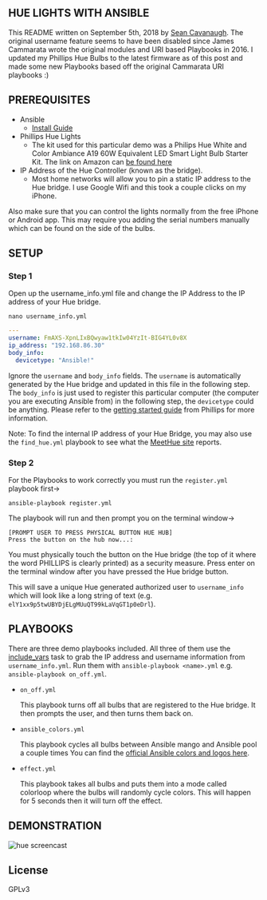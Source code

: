 ## HUE LIGHTS WITH ANSIBLE

This README written on September 5th, 2018 by [Sean Cavanaugh](https://github.com/ipvsean).  The original username feature seems to have been disabled since James Cammarata wrote the original modules and URI based Playbooks in 2016.  I updated my Phillips Hue Bulbs to the latest firmware as of this post and made some new Playbooks based off the original Cammarata URI playbooks :)

## PREREQUISITES

- Ansible
   - [Install Guide](https://www.amazon.com/gp/product/B07D1J5QC7/ref=oh_aui_detailpage_o01_s00?ie=UTF8&psc=1)
- Phillips Hue Lights  
   - The kit used for this particular demo was a Philips Hue White and Color Ambiance A19 60W Equivalent LED Smart Light Bulb Starter Kit.  The link on Amazon can [be found here](https://www.amazon.com/gp/product/B07D1J5QC7/ref=oh_aui_detailpage_o01_s00?ie=UTF8&psc=1)
- IP Address of the Hue Controller (known as the bridge).
   - Most home networks will allow you to pin a static IP address to the Hue bridge.  I use Google Wifi and this took a couple clicks on my iPhone.

Also make sure that you can control the lights normally from the free iPhone or Android app.  This may require you adding the serial numbers manually which can be found on the side of the bulbs.

## SETUP

### Step 1

Open up the username_info.yml file and change the IP Address to the IP address of your Hue bridge.

```nano username_info.yml```

```yaml
---
username: FmAXS-XpnLIxBQwyaw1tkIw04YzIt-BIG4YL0v8X
ip_address: "192.168.86.30"
body_info:
  devicetype: "Ansible!"
```

Ignore the `username` and `body_info` fields.  The `username` is automatically generated by the Hue bridge and updated in this file in the following step.  The `body_info` is just used to register this particular computer (the computer you are executing Ansible from) in the following step, the `devicetype` could be anything.  Please refer to the [getting started guide](https://www.developers.meethue.com/documentation/getting-started) from Phillips for more information.

Note: To find the internal IP address of your Hue Bridge, you may also use the `find_hue.yml` playbook to see what the [MeetHue site](https://discovery.meethue.com/) reports.

### Step 2

For the Playbooks to work correctly you must run the `register.yml` playbook first->

```ansible-playbook register.yml```

The playbook will run and then prompt you on the terminal window->
```
[PROMPT USER TO PRESS PHYSICAL BUTTON HUE HUB]
Press the button on the hub now...:
```

You must physically touch the button on the Hue bridge (the top of it where the word PHILLIPS is clearly printed) as a security measure.  Press enter on the terminal window after you have pressed the Hue bridge button.

This will save a unique Hue generated authorized user to `username_info` which will look like a long string of text (e.g. `elY1xx9p5twUBYDjELgMUuQT99kLaVqGT1p0eDrl`).

## PLAYBOOKS  

There are three demo playbooks included.  All three of them use the [include_vars](https://docs.ansible.com/ansible/latest/modules/include_vars_module.html) task to grab the IP address and username information from `username_info.yml`.  Run them with `ansible-playbook <name>.yml` e.g. `ansible-playbook on_off.yml`.

  - `on_off.yml `

    This playbook turns off all bulbs that are registered to the Hue bridge.  It then prompts the user, and then turns them back on.
  - `ansible_colors.yml `

    This playbook cycles all bulbs between Ansible mango and Ansible pool a couple times You can find the [official Ansible colors and logos here](https://www.ansible.com/logos).

  - `effect.yml`

    This playbook takes all bulbs and puts them into a mode called colorloop where the bulbs will randomly cycle colors.  This will happen for 5 seconds then it will turn off the effect.

## DEMONSTRATION

![hue screencast](hue.gif)

## License

GPLv3
